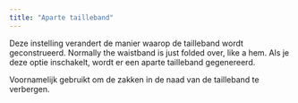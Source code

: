 ```yaml
---
title: "Aparte tailleband"
---
```


Deze instelling verandert de manier waarop de tailleband wordt geconstrueerd. Normally the waistband is just folded over, like a hem. Als je deze optie inschakelt, wordt er een aparte tailleband gegenereerd.

Voornamelijk gebruikt om de zakken in de naad van de tailleband te verbergen.